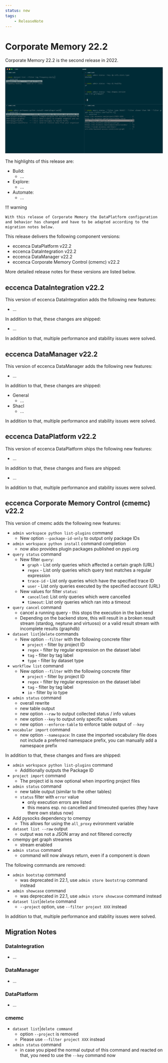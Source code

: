 ```yaml
---
status: new
tags:
    - ReleaseNote
---
```

# Corporate Memory 22.2

Corporate Memory 22.2 is the second release in 2022.

<!-- ![22.2: DataIntegration - Linking Editor](22-1-linking-editor.png "22.1: DataIntegration - Linking Editor") -->
<!-- ![22.2: DataManager - Workflow Execution](22-1-workflow-execution.png "22.1: DataManager - Workflow Execution") -->
![22.2: cmemc - Multiple Filter / Admin Status](22-2-cmemc-multiple-filter-and-admin-status.png "22.1: 22-2-cmemc-multiple-filter-and-admin-status.png")

The highlights of this release are:

- Build:
    - ...
- Explore:
    - ...
- Automate:
    - ...

!!! warning

    With this release of Corporate Memory the DataPlatform configuration and behavior has changed and have to be adapted according to the migration notes below.

This release delivers the following component versions:

* eccenca DataPlatform v22.2
* eccenca DataIntegration v22.2
* eccenca DataManager v22.2
* eccenca Corporate Memory Control (cmemc) v22.2

More detailed release notes for these versions are listed below.

## eccenca DataIntegration v22.2

This version of eccenca DataIntegration adds the following new features:

- ...

In addition to that, these changes are shipped:

- ...

In addition to that, multiple performance and stability issues were solved.


## eccenca DataManager v22.2

This version of eccenca DataManager adds the following new features:

- ...

In addition to that, these changes are shipped:

- General
    - ...
- Shacl
    - ...

In addition to that, multiple performance and stability issues were solved.

## eccenca DataPlatform v22.2

This version of eccenca DataPlatform ships the following new features:

- ...

In addition to that, these changes and fixes are shipped:

- ...

In addition to that, multiple performance and stability issues were solved.

## eccenca Corporate Memory Control (cmemc) v22.2

This version of cmemc adds the following new features:

- `admin workspace python list-plugins` command
    - New option `--package-id-only` to output only package IDs
- `admin workspace python install` command completion
    - now also provides plugin packages published on pypi.org
- `query status` command
    - New filter `query`:
        - `graph` - List only queries which affected a certain graph (URL)
        - `regex` - List only queries which query text matches a regular expression
        - `trace-id` - List only queries which have the specified trace ID
        - `user` - List only queries executed by the specified account (URL)
    - New values for filter `status`:
        - `cancelled`: List only queries which were cancelled
        - `timeout`: List only queries which ran into a timeout
- `query cancel` command
    - cancel a running query - this stops the execution in the backend
    - Depending on the backend store, this will result in a broken result stream (stardog, neptune and virtuoso) or a valid result stream with incomplete results (graphdb)
- `dataset list`|`delete` commands
    - New option `--filter` with the following concrete filter
        - `project` - filter by project ID
        - `regex` - filter by regular expression on the dataset label
        - `tag` - filter by tag label
        - `type` - filter by dataset type
- `workflow list` command
    - New option `--filter` with the following concrete filter
        - `project` - filter by project ID
        - `regex` - filter by regular expression on the dataset label
        - `tag` - filter by tag label
        - `io` - filter by io type
- `admin status` command
    - overall rewrite
    - new table output
    - new option `--raw` to output collected status / info values
    - new option `--key` to output only specific values
    - new option `--enforce-table` to enforce table output of `--key`
- `vocabular import` command
    - new option `--namespace`: In case the imported vocabulary file does not include a preferred namespace prefix, you can manually add a namespace prefix

In addition to that, these changes and fixes are shipped:

- `admin workspace python list-plugins` command
    - Additionally outputs the Package ID
- `project import` command
    - The project id is now optional when importing project files
- `admin status` command
    - new table output (similar to the other tables)
    - `status` filter with `error` value
        - only execution errors are listed
        - this means esp. no cancelled and timeouted queries (they have there own status now)
- Add pysocks dependency to cmempy
    - This allows for using the `all_proxy` evironment variable
- `dataset list --raw` output
    - output was not a JSON array and not filtered correctly
- cmempy get graph streames
    - stream enabled
- `admin status` command
    - command will now always return, even if a component is down

The following commands are removed:

- `admin bootstap` command
    - was deprecated in 22.1, use `admin store bootstrap` command instead
- `admin showcase` command
    - was deprecated in 22.1, use `admin store showcase` command instead
- `dataset list`|`delete` command
    - `--project` option, use `--filter projext XXX` instead

In addition to that, multiple performance and stability issues were solved.


## Migration Notes

### DataIntegration

- ...

### DataManager

- ...

### DataPlatform

- ...

### cmemc

- `dataset list`|`delete command`
    - option `--project` is removed
    - Please use `--filter project XXX` instead
- `admin status` command
    - in case you piped the normal output of this command and reacted on that, you need to use the `--key` command now

